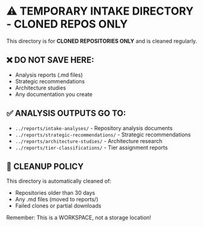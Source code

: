 # ⚠️ TEMPORARY INTAKE DIRECTORY - CLONED REPOS ONLY

This directory is for **CLONED REPOSITORIES ONLY** and is cleaned regularly.

## ❌ DO NOT SAVE HERE:
- Analysis reports (.md files)
- Strategic recommendations
- Architecture studies
- Any documentation you create

## ✅ ANALYSIS OUTPUTS GO TO:
- `../reports/intake-analyses/` - Repository analysis documents
- `../reports/strategic-recommendations/` - Strategic recommendations
- `../reports/architecture-studies/` - Architecture research
- `../reports/tier-classifications/` - Tier assignment reports

## 🧹 CLEANUP POLICY
This directory is automatically cleaned of:
- Repositories older than 30 days
- Any .md files (moved to reports/)
- Failed clones or partial downloads

Remember: This is a WORKSPACE, not a storage location!